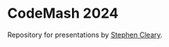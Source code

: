 CodeMash 2024
=============

Repository for presentations by [Stephen Cleary](http://stephencleary.com/).